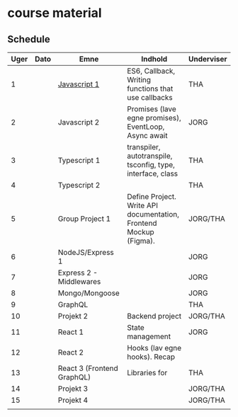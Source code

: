 # course material

## Schedule

| Uger | Dato | Emne | Indhold | Underviser |
| --- | --- | --- | --- | --- |
| 1 |  | [Javascript 1 ](week1_js/README.md)| ES6, Callback, Writing functions that use callbacks | THA |
| 2 |  | Javascript 2 | Promises (lave egne promises), EventLoop, Async await | JORG |
| 3 |  | Typescript 1 | transpiler, autotranspile, tsconfig, type, interface, class | THA |
| 4 |  | Typescript 2 |  | THA |
| 5 |  | Group Project 1 | Define Project. Write API documentation, Frontend Mockup (Figma). | JORG/THA |
| 6 |  | NodeJS/Express 1 |  | JORG |
| 7 |  | Express 2 - Middlewares |  | JORG |
| 8 |  | Mongo/Mongoose |  | JORG |
| 9 |  | GraphQL |  | THA |
| 10 |  | Projekt 2 | Backend project | JORG/THA |
| 11 |  | React 1 | State management | JORG |
| 12 |  | React 2 | Hooks (lav egne hooks). Recap |  |
| 13 |  | React 3 (Frontend GraphQL) | Libraries for  | THA |
| 14 |  | Projekt 3 |  | JORG/THA |
| 15 |  | Projekt 4 |  | JORG/THA |
|  |  |  |  |  |

